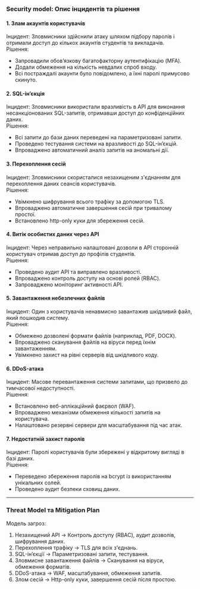 ### Security model: Опис інцидентів та рішення

#### 1. Злам акаунтів користувачів
Інцидент: Зловмисники здійснили атаку шляхом підбору паролів і отримали доступ до кількох акаунтів студентів та викладачів.  
Рішення:
- Запровадили обов’язкову багатофакторну аутентифікацію (MFA).
- Додали обмеження на кількість невдалих спроб входу.
- Всі постраждалі акаунти було повідомлено, а їхні паролі примусово скинуто.

#### 2. SQL-ін’єкція
Інцидент: Зловмисники використали вразливість в API для виконання несанкціонованих SQL-запитів, отримавши доступ до конфіденційних даних.  
Рішення:
- Всі запити до бази даних переведені на параметризовані запити.
- Проведено тестування системи на вразливості до SQL-ін’єкцій.
- Впроваджено автоматичний аналіз запитів на аномальні дії.

#### 3. Перехоплення сесій
Інцидент: Зловмисники скористалися незахищеним з'єднанням для перехоплення даних сеансів користувачів.  
Рішення:
- Увімкнено шифрування всього трафіку за допомогою TLS.
- Впроваджено автоматичне завершення сесій при тривалому простої.
- Встановлено http-only куки для збереження сесій.

#### 4. Витік особистих даних через API
Інцидент: Через неправильно налаштовані дозволи в API сторонній користувач отримав доступ до профілів студентів.  
Рішення:
- Проведено аудит API та виправлено вразливості.
- Впроваджено контроль доступу на основі ролей (RBAC).
- Запроваджено моніторинг активності API.

#### 5. Завантаження небезпечних файлів
Інцидент: Один з користувачів ненавмисно завантажив шкідливий файл, який пошкодив систему.  
Рішення:
- Обмежено дозволені формати файлів (наприклад, PDF, DOCX).
- Впроваджено сканування файлів на віруси перед їхнім завантаженням.
- Увімкнено захист на рівні серверів від шкідливого коду.

#### 6. DDoS-атака
Інцидент: Масове перевантаження системи запитами, що призвело до тимчасової недоступності.  
Рішення:
- Встановлено веб-аплікаційний фаєрвол (WAF).
- Впроваджено механізми обмеження кількості запитів на користувача.
- Налаштовано резервні сервери для масштабування під час атак.


#### 7. Недостатній захист паролів
Інцидент: Паролі користувачів були збережені у відкритому вигляді в базі даних.  
Рішення:
- Переведено збереження паролів на bcrypt із використанням унікальних солей.
- Проведено аудит безпеки сховищ даних.


---

### Threat Model та Mitigation Plan

Модель загроз:
1. Незахищений API → Контроль доступу (RBAC), аудит дозволів, шифрування даних.
2. Перехоплення трафіку → TLS для всіх з'єднань.
3. SQL-ін’єкції → Параметризовані запити, тестування.
4. Зловмисне завантаження файлів → Сканування на віруси, обмеження форматів.
5. DDoS-атака → WAF, масштабування, обмеження запитів.
6. Злом сесій → Http-only куки, завершення сесій після простою.